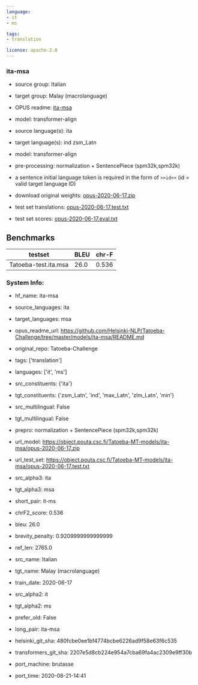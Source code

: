 ```yaml
---
language: 
- it
- ms

tags:
- translation

license: apache-2.0
---
```


### ita-msa

* source group: Italian 
* target group: Malay (macrolanguage) 
*  OPUS readme: [ita-msa](https://github.com/Helsinki-NLP/Tatoeba-Challenge/tree/master/models/ita-msa/README.md)

*  model: transformer-align
* source language(s): ita
* target language(s): ind zsm_Latn
* model: transformer-align
* pre-processing: normalization + SentencePiece (spm32k,spm32k)
* a sentence initial language token is required in the form of `>>id<<` (id = valid target language ID)
* download original weights: [opus-2020-06-17.zip](https://object.pouta.csc.fi/Tatoeba-MT-models/ita-msa/opus-2020-06-17.zip)
* test set translations: [opus-2020-06-17.test.txt](https://object.pouta.csc.fi/Tatoeba-MT-models/ita-msa/opus-2020-06-17.test.txt)
* test set scores: [opus-2020-06-17.eval.txt](https://object.pouta.csc.fi/Tatoeba-MT-models/ita-msa/opus-2020-06-17.eval.txt)

## Benchmarks

| testset               | BLEU  | chr-F |
|-----------------------|-------|-------|
| Tatoeba-test.ita.msa 	| 26.0 	| 0.536 |


### System Info: 
- hf_name: ita-msa

- source_languages: ita

- target_languages: msa

- opus_readme_url: https://github.com/Helsinki-NLP/Tatoeba-Challenge/tree/master/models/ita-msa/README.md

- original_repo: Tatoeba-Challenge

- tags: ['translation']

- languages: ['it', 'ms']

- src_constituents: {'ita'}

- tgt_constituents: {'zsm_Latn', 'ind', 'max_Latn', 'zlm_Latn', 'min'}

- src_multilingual: False

- tgt_multilingual: False

- prepro:  normalization + SentencePiece (spm32k,spm32k)

- url_model: https://object.pouta.csc.fi/Tatoeba-MT-models/ita-msa/opus-2020-06-17.zip

- url_test_set: https://object.pouta.csc.fi/Tatoeba-MT-models/ita-msa/opus-2020-06-17.test.txt

- src_alpha3: ita

- tgt_alpha3: msa

- short_pair: it-ms

- chrF2_score: 0.536

- bleu: 26.0

- brevity_penalty: 0.9209999999999999

- ref_len: 2765.0

- src_name: Italian

- tgt_name: Malay (macrolanguage)

- train_date: 2020-06-17

- src_alpha2: it

- tgt_alpha2: ms

- prefer_old: False

- long_pair: ita-msa

- helsinki_git_sha: 480fcbe0ee1bf4774bcbe6226ad9f58e63f6c535

- transformers_git_sha: 2207e5d8cb224e954a7cba69fa4ac2309e9ff30b

- port_machine: brutasse

- port_time: 2020-08-21-14:41